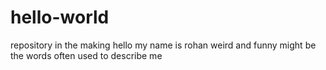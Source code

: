 # hello-world
repository in the making
hello my name is rohan
weird and funny might be the words often used to describe me
